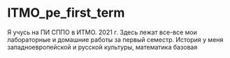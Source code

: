 # ITMO_pe_first_term
Я учусь на ПИ СППО в ИТМО. 2021 г.
Здесь лежат все-все мои лабораторные и домашние работы за первый семестр. История у меня западноевропейской и русской культуры, математика базовая
